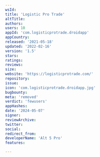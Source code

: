 ```yaml
---
wsId: 
title: 'Logistic Pro Trade'
altTitle: 
authors: 
users: 10
appId: 'com.logisticprotrade.droidapp'
appCountry: 
released: '2021-05-18'
updated: '2022-02-16'
version: '1.5'
stars: 
ratings: 
reviews: 
size: 
website: 'https://logisticprotrade.com/'
repository: 
issue: 
icon: 'com.logisticprotrade.droidapp.jpg'
bugbounty: 
meta: 'removed'
verdict: 'fewusers'
appHashes: 
date: '2024-05-07'
signer: 
reviewArchive: 
twitter: 
social: 
redirect_from: 
developerName: 'Alt 5 Pro'
features: 

---
```


